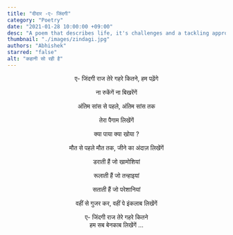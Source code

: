 ```yaml
---
title: "दीदार -ए- जिंदगी"
category: "Poetry"
date: "2021-01-28 10:00:00 +09:00"
desc: "A poem that describes life, it's challenges and a tackling approach."
thumbnail: "./images/zindagi.jpg"
authors: "Abhishek"
starred: "false"
alt: "कहानी सो रही है"
---
```


<p style="text-align: center;align:center;">ए- जिंदगी राज तेरे गहरे कितने, हम पढ़ेंगे<br>
<p style="text-align: center;align:center;">ना रुकेंगें ना बिखरेंगें <br>
<p style="text-align: center;align:center;">अंतिम सांस से पहले, अंतिम सांस तक <br>
<p style="text-align: center;align:center;">तेरा पैगाम लिखेंगें <br>
</p>

<p style="text-align: center;align:center;">क्या पाया क्या खोया ? <br>
<p style="text-align: center;align:center;">मौत से पहले मौत तक, जीने का अंदाज़ लिखेंगें <br>
</p>

<p style="text-align: center;align:center;">डराती हैं जो खामोशियां <br>
<p style="text-align: center;align:center;">रूलाती हैं जो तन्हाइयां <br>
<p style="text-align: center;align:center;">सताती हैं जो परेशानियां <br>
<p style="text-align: center;align:center;">वहीं से गुजर कर, वहीं पे इंकलाब लिखेंगें <br>
</p>

<p style="text-align: center;align:center;">ए- जिंदगी राज तेरे गहरे कितने <br>
हम सब बेनकाब लिखेंगें ... </p>
